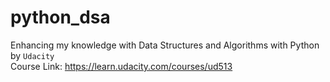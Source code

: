 # python_dsa
Enhancing my knowledge with Data Structures and Algorithms with Python by `Udacity` </br>
Course Link: https://learn.udacity.com/courses/ud513
